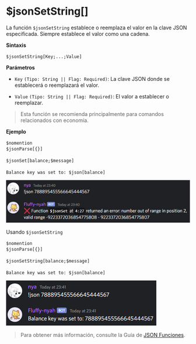 
# $jsonSetString[]
La función `$jsonSetString` establece o reemplaza el valor en la clave JSON especificada. Siempre establece el valor como una cadena.  

**Sintaxis** 
```plaintext
$jsonSetString[Key;...;Value]
```

**Parámetros**
- `Key` `(Tipo: String || Flag: Required)`: La clave JSON donde se establecerá o reemplazará el valor.  

- `Value` `(Tipo: String || Flag: Required)`: El valor a establecer o reemplazar.  

> Esta función se recomienda principalmente para comandos relacionados con economía.  

**Ejemplo**
```plaintext
$nomention
$jsonParse[{}]

$jsonSet[balance;$message]

Balance key was set to: $json[balance]
```

![alt text](image-59.png)

Usando `$jsonSetString`  
```plaintext
$nomention
$jsonParse[{}]

$jsonSetString[balance;$message]

Balance key was set to: $json[balance]
```
![alt text](image-60.png)

> Para obtener más información, consulte la Guía de [JSON Funciones](/General/json-funciones.md).